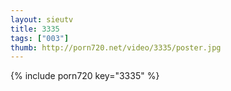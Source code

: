 ```yaml
--- 
layout: sieutv
title: 3335
tags: ["003"]
thumb: http://porn720.net/video/3335/poster.jpg
---
```

{% include porn720 key="3335" %} 
